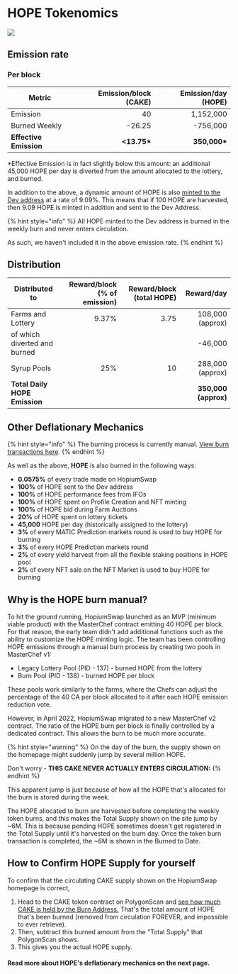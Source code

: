 # HOPE Tokenomics

![](../../.gitbook/assets/220628-en.png)

## **Emission rate** <a href="#emission-rate" id="emission-rate"></a>

### **Per block**

| **Metric**             | **Emission/block (CAKE)** | **Emission/day (HOPE)** |
| ---------------------- | ------------------------: | ----------------------: |
| Emission               |                        40 |               1,152,000 |
| Burned Weekly          |                    -26.25 |                -756,000 |
| **Effective Emission** |              **<13.75\*** |           **350,000\*** |

\*Effective Emission is in fact slightly below this amount: an additional 45,000 HOPE per day is diverted from the amount allocated to the lottery, and burned.

In addition to the above, a dynamic amount of HOPE is also [minted to the Dev address](https://bscscan.com/address/0xceba60280fb0ecd9a5a26a1552b90944770a4a0e#tokentxns) at a rate of 9.09%. This means that if 100 HOPE are harvested, then 9.09 HOPE is minted in addition and sent to the Dev Address.

{% hint style="info" %}
All HOPE minted to the Dev address is burned in the weekly burn and never enters circulation.

As such, we haven't included it in the above emission rate.
{% endhint %}

## Distribution <a href="#distribution" id="distribution"></a>

| Distributed to                | Reward/block (% of emission) | Reward/block (total HOPE) |           Reward/day |
| ----------------------------- | ---------------------------: | ------------------------: | -------------------: |
| Farms and Lottery             |                        9.37% |                      3.75 |     108,000 (approx) |
| of which diverted and burned  |                              |                           |              -46,000 |
| Syrup Pools                   |                          25% |                        10 |     288,000 (approx) |
| **Total Daily HOPE Emission** |                              |                           | **350,000 (approx)** |

## **Other Deflationary Mechanics** <a href="#other-deflationary-mechanics" id="other-deflationary-mechanics"></a>

{% hint style="info" %}
The burning process is currently manual. [View burn transactions here](https://bscscan.com/token/0x0e09fabb73bd3ade0a17ecc321fd13a19e81ce82?a=0x000000000000000000000000000000000000dead).
{% endhint %}

As well as the above, **HOPE** is also burned in the following ways:

* **0.0575%** of every trade made on HopiumSwap&#x20;
* **100%** of HOPE sent to the Dev address
* **100%** of HOPE performance fees from IFOs
* **100%** of HOPE spent on Profile Creation and NFT minting
* **100%** of HOPE bid during Farm Auctions
* **20%** of HOPE spent on lottery tickets
* **45,000** HOPE per day (historically assigned to the lottery)
* **3%** of every MATIC Prediction markets round is used to buy HOPE for burning
* **3%** of every HOPE Prediction markets round
* **2%** of every yield harvest from all the flexible staking positions in HOPE pool
* **2%** of every NFT sale on the NFT Market is used to buy HOPE for burning

## Why is the HOPE burn manual?

To hit the ground running, HopiumSwap launched as an MVP (minimum viable product) with the MasterChef contract emitting 40 HOPE per block. For that reason, the early team didn't add additional functions such as the ability to customize the HOPE minting logic. The team has been controlling HOPE emissions through a manual burn process by creating two pools in MasterChef v1:

* Legacy Lottery Pool (PID - 137) - burned HOPE from the lottery
* Burn Pool (PID - 138) - burned HOPE per block

These pools work similarly to the farms, where the Chefs can adjust the percentage of the 40 CA per block allocated to it after each HOPE emission reduction vote.

However, in April 2022, HopiumSwap migrated to a new MasterChef v2 contract. The ratio of the HOPE burn per block is finally controlled by a dedicated contract. This allows the burn to be much more accurate.

{% hint style="warning" %}
On the day of the burn, the supply shown on the homepage might suddenly jump by several million HOPE.

Don't worry - **THIS CAKE NEVER ACTUALLY ENTERS CIRCULATION:**
{% endhint %}

This apparent jump is just because of how all the HOPE that's allocated for the burn is stored during the week.

The HOPE allocated to burn are harvested before completing the weekly token burns, and this makes the Total Supply shown on the site jump by \~6M. This is because pending HOPE sometimes doesn't get registered in the Total Supply until it's harvested on the burn day. Once the token burn transaction is completed, the \~6M is shown in the Burned to Date.

## How to Confirm HOPE Supply for yourself

To confirm that the circulating CAKE supply shown on the HopiumSwap homepage is correct,

1. Head to the CAKE token contract on PolygonScan and [see how much CAKE is held by the Burn Address.](https://bscscan.com/token/0x0e09fabb73bd3ade0a17ecc321fd13a19e81ce82#balances) That's the total amount of HOPE that's been burned (removed from circulation FOREVER, and impossible to ever retrieve).
2. Then, subtract this burned amount from the "Total Supply" that PolygonScan shows.
3. This gives you the actual HOPE supply.

#### **Read more about HOPE's deflationary mechanics on the next page.** <a href="#read-more-about-cakes-deflationary-mechanics-on-the-next-page" id="read-more-about-cakes-deflationary-mechanics-on-the-next-page"></a>
